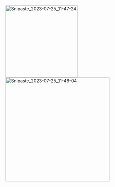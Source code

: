 <img width="229" alt="Snipaste_2023-07-25_11-47-24" src="https://github.com/rexhang/GitHubPlus/assets/14832793/bed7e207-e9bb-4e41-bdea-5b8fd5b99452">

<img width="331" alt="Snipaste_2023-07-25_11-48-04" src="https://github.com/rexhang/GitHubPlus/assets/14832793/9720b82b-1ebd-4c7c-902f-c1d592dbbe9f">
